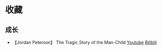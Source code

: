 # 收藏

## 成长

- 【Jordan Peterson】 The Tragic Story of the Man-Child [Youtube](https://www.youtube.com/watch?v=JjfClL6nogo) [Bilibili](https://www.bilibili.com/video/BV1MsoGYeEjN)

